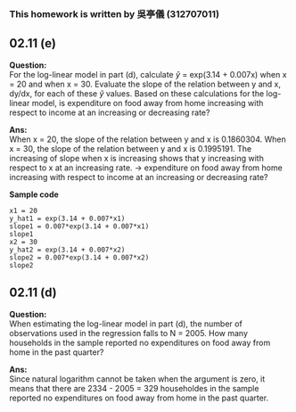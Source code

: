 ### This homework is written by 吳亭儀 (312707011)
## 02.11 (e)
**Question:**\
For the log-linear model in part (d), calculate $\hat{y}$ = exp(3.14 + 0.007x) when x = 20 and when x = 30. Evaluate the slope of the relation between y and x, dy/dx, for each of these $\hat{y}$ values. Based on these calculations for the log-linear model, is expenditure on food away from home increasing
with respect to income at an increasing or decreasing rate?

**Ans:**\
When x = 20, the slope of the relation between y and x is 0.1860304.
When x = 30, the slope of the relation between y and x is 0.1995191.
The increasing of slope when x is increasing shows that y increasing with respect to x at an increasing rate.
→ expenditure on food away from home increasing with respect to income at an increasing or decreasing rate?


**Sample code**
```
x1 = 20
y_hat1 = exp(3.14 + 0.007*x1)
slope1 = 0.007*exp(3.14 + 0.007*x1)
slope1
x2 = 30
y_hat2 = exp(3.14 + 0.007*x2)
slope2 = 0.007*exp(3.14 + 0.007*x2)
slope2
```
## 02.11 (d)
**Question:**\
When estimating the log-linear model in part (d), the number of observations used in the regression falls to N = 2005. How many households in the sample reported no expenditures on food away from home in the past quarter?

**Ans:**\
Since natural logarithm cannot be taken when the argument is zero, it means that there are 2334 - 2005 = 329 householdes in the sample reported no expenditures on food away from home in the past quarter.
